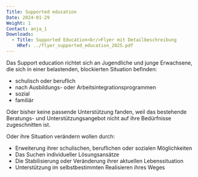 ```yaml
---
Title: Supported education
Date: 2024-01-29
Weight: 1
Contact: anja_1
Downloads:
  - Title: Supported Education<br/>Flyer mit Detailbeschreibung
    HRef: ../flyer_supported_education_2025.pdf
---
```

Das Support education richtet sich an Jugendliche und junge Erwachsene, die sich in einer belastenden, blockierten Situation befinden:

- schulisch oder beruflich
- nach Ausbildungs- oder Arbeitsintegrationsprogrammen
- sozial
- familiär

Oder bisher keine passende Unterstützung fanden, weil das bestehende Beratungs- und Unterstützungsangebot nicht auf ihre Bedürfnisse zugeschnitten ist.

Oder ihre Situation verändern wollen durch:

- Erweiterung ihrer schulischen, beruflichen oder sozialen Möglichkeiten
- Das Suchen individueller Lösungsansätze
- Die Stabilisierung oder Veränderung ihrer aktuellen Lebenssituation
- Unterstützung im selbstbestimmten Realisieren ihres Weges